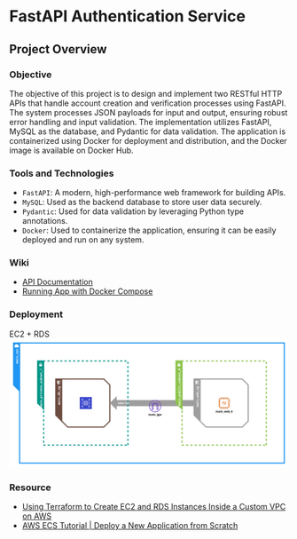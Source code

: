 # FastAPI Authentication Service
## Project Overview
### Objective
The objective of this project is to design and implement two RESTful HTTP APIs that handle account creation and verification processes using FastAPI. The system processes JSON payloads for input and output, ensuring robust error handling and input validation. The implementation utilizes FastAPI, MySQL as the database, and Pydantic for data validation. The application is containerized using Docker for deployment and distribution, and the Docker image is available on Docker Hub.

### Tools and Technologies
- `FastAPI`: A modern, high-performance web framework for building APIs.
- `MySQL`: Used as the backend database to store user data securely.
- `Pydantic`: Used for data validation by leveraging Python type annotations.
- `Docker`: Used to containerize the application, ensuring it can be easily deployed and run on any system.

### Wiki
- [API Documentation](https://github.com/CHIHCHIEH-LAI/fastapi-authentication-service/wiki/API-Documentation)
- [Running App with Docker Compose](https://github.com/CHIHCHIEH-LAI/fastapi-authentication-service/wiki/Running-App-with-Docker-Compose)

### Deployment
EC2 + RDS
![EC2_RDS_diagram](https://github.com/CHIHCHIEH-LAI/fastapi-authentication-service/blob/main/imgs/EC2_RDS_diagram.png)

### Resource
- [Using Terraform to Create EC2 and RDS Instances Inside a Custom VPC on AWS](https://medium.com/strategio/using-terraform-to-create-aws-vpc-ec2-and-rds-instances-c7f3aa416133)
- [AWS ECS Tutorial | Deploy a New Application from Scratch](https://www.youtube.com/watch?v=esISkPlnxL0&t=293s)
